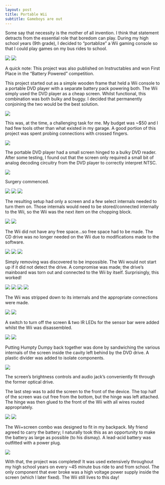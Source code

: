 ```yaml
---
layout: post
title: Portable Wii
subtitle: Gameboys are out
---
```

Some say that necessity is the mother of all invention. I think that statement detracts from the essential role that boredom can play. During my high school years (9th grade), I decided to “portablize” a Wii gaming console so that I could play games on my bus rides to school.

![](/img/projects/iiw/1.jpg)
![](/img/projects/iiw/2.jpg)

A quick note: This project was also published on Instructables and won First Place in the “Battery Powered” competition.


This project started out as a simple wooden frame that held a Wii console to a portable DVD player with a separate battery pack powering both. The Wii simply used the DVD player as a cheap screen. Whilst functional, this combination was both bulky and buggy. I decided that permanently conjoining the two would be the best solution.

![](/img/projects/iiw/3.jpg)

This was, at the time, a challenging task for me. My budget was ~$50 and I had few tools other than what existed in my garage. A good portion of this project was spent probing connections with crossed fingers.

![](/img/projects/iiw/4.jpg)

The portable DVD player had a small screen hinged to a bulky DVD reader. After some testing, I found out that the screen only required a small bit of analog decoding circuitry from the DVD player to correctly interpret NTSC.

![](/img/projects/iiw/5.jpg)

Surgery commenced.

![](/img/projects/iiw/6.jpg)
![](/img/projects/iiw/7.jpg)
![](/img/projects/iiw/8.jpg)

The resulting setup had only a screen and a few select internals needed to turn them on. Those internals would need to be stored/connected internally to the Wii, so the Wii was the next item on the chopping block.

![](/img/projects/iiw/9.jpg)
![](/img/projects/iiw/10.jpg)

The Wii did not have any free space…so free space had to be made. The CD drive was no longer needed on the Wii due to modifications made to the software.

![](/img/projects/iiw/11.jpg)
![](/img/projects/iiw/12.jpg)
![](/img/projects/iiw/13.jpg)

Simply removing was discovered to be impossible. The Wii would not start up if it did not detect the drive. A compromise was made; the drive’s mainboard was torn out and connected to the Wii by itself. Surprisingly, this worked!

![](/img/projects/iiw/14.jpg)
![](/img/projects/iiw/15.jpg)
![](/img/projects/iiw/16.jpg)
![](/img/projects/iiw/17.jpg)

The Wii was stripped down to its internals and the appropriate connections were made.

![](/img/projects/iiw/18.jpg)
![](/img/projects/iiw/19.jpg)

A switch to turn off the screen & two IR LEDs for the sensor bar were added whilst the Wii was disassembled.

![](/img/projects/iiw/20.jpg)
![](/img/projects/iiw/21.jpg)

Putting Humpty Dumpy back together was done by sandwiching the various internals of the screen inside the cavity left behind by the DVD drive. A plastic divider was added to isolate components.

![](/img/projects/iiw/22.jpg)

The screen’s brightness controls and audio jack’s conveniently fit through the former optical drive.


The last step was to add the screen to the front of the device. The top half of the screen was cut free from the bottom, but the hinge was left attached. The hinge was then glued to the front of the Wii with all wires routed appropriately.

![](/img/projects/iiw/23.jpg)
![](/img/projects/iiw/24.jpg)

The Wii+screen combo was designed to fit in my backpack. My friend agreed to carry the battery; I naturally took this as an opportunity to make the battery as large as possible (to his dismay). A lead-acid battery was outfitted with a power plug.

![](/img/projects/iiw/25.jpg)

With that, the project was completed! It was used extensively throughout my high school years on every ~45 minute bus ride to and from school. The only component that ever broke was a high voltage power supply inside the screen (which I later fixed). The Wii still lives to this day!
